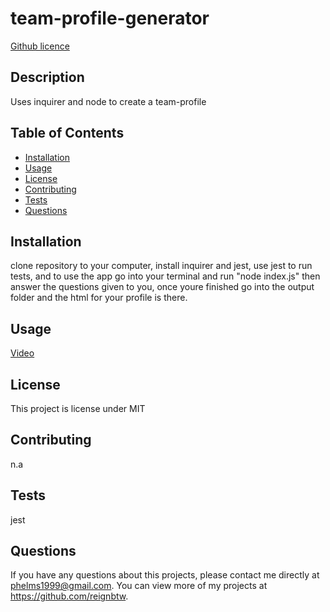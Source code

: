 # team-profile-generator
  [Github licence](http://img.shields.io/badge/license-MIT-blue.svg)
  ## Description 
  Uses inquirer and node to create a team-profile 
  ## Table of Contents
  * [Installation](#installation)
  * [Usage](#usage)
  * [License](#license)
  * [Contributing](#contributing)
  * [Tests](#tests)
  * [Questions](#questions)
  
  ## Installation 
  clone repository to your computer, install inquirer and jest, use jest to run tests, and to use the app go into your terminal and run "node index.js" then answer the questions given to you, once youre finished go into the output folder and the html for your profile is there.
  ## Usage 
  [Video](https://youtu.be/cazqnWUXbkQ)
  ## License 
  This project is license under MIT
  ## Contributing 
  n.a
  ## Tests
  jest
  ## Questions
  If you have any questions about this projects, please contact me directly at phelms1999@gmail.com. You can view more of my projects at https://github.com/reignbtw.
